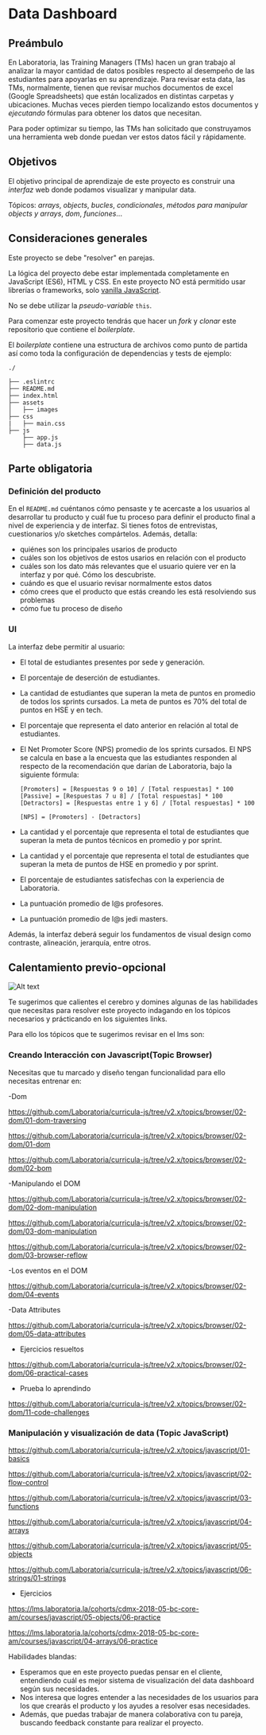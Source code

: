 # Data Dashboard

## Preámbulo

En Laboratoria, las Training Managers (TMs) hacen un gran trabajo al analizar la
mayor cantidad de datos posibles respecto al desempeño de las estudiantes para
apoyarlas en su aprendizaje. Para revisar esta data, las TMs, normalmente,
tienen que revisar muchos documentos de excel (Google Spreadsheets) que están
localizados en distintas carpetas y ubicaciones. Muchas veces pierden tiempo
localizando estos documentos y _ejecutando_ fórmulas para obtener los datos que
necesitan.

Para poder optimizar su tiempo, las TMs han solicitado que construyamos una
herramienta web donde puedan ver estos datos fácil y rápidamente.

## Objetivos

El objetivo principal de aprendizaje de este proyecto es construir una
_interfaz_ web donde podamos visualizar y manipular data.

Tópicos: _arrays_, _objects_,  _bucles_, _condicionales_, _métodos para manipular objects y arrays_, _dom_, _funciones_...

## Consideraciones generales

Este proyecto se debe "resolver" en parejas.

La lógica del proyecto debe estar implementada completamente en JavaScript
(ES6), HTML y CSS. En este proyecto NO está permitido usar librerías o
frameworks, solo [vanilla JavaScript](https://medium.com/laboratoria-how-to/vanillajs-vs-jquery-31e623bbd46e).

No se debe utilizar la _pseudo-variable_ `this`.

Para comenzar este proyecto tendrás que hacer un _fork_ y _clonar_ este
repositorio que contiene el _boilerplate_.

El _boilerplate_ contiene una estructura de archivos como punto de partida así
como toda la configuración de dependencias y tests de ejemplo:

```text
./

├── .eslintrc
├── README.md
├── index.html
├── assets
│   ├── images
├── css
|   ├── main.css
├── js
    ├── app.js
    ├── data.js
```

## Parte obligatoria

### Definición del producto

En el `README.md` cuéntanos cómo pensaste y te acercaste a los usuarios al
desarrollar tu producto y cuál fue tu proceso para definir el producto final a
nivel de experiencia y de interfaz. Si tienes fotos de entrevistas,
cuestionarios y/o sketches compártelos. Además, detalla:

* quiénes son los principales usarios de producto
* cuáles son los objetivos de estos usarios en relación con el producto
* cuáles son los dato más relevantes que el usuario quiere ver en la interfaz y
  por qué. Cómo los descubriste.
* cuándo es que el usuario revisar normalmente estos datos
* cómo crees que el producto que estás creando les está resolviendo sus
  problemas
* cómo fue tu proceso de diseño

### UI

La interfaz debe permitir al usuario:

- El total de estudiantes presentes por sede y generación.
- El porcentaje de deserción de estudiantes.
- La cantidad de estudiantes que superan la meta de puntos en promedio de todos
  los sprints cursados. La meta de puntos es 70% del total de puntos en HSE y en tech.
- El porcentaje que representa el dato anterior en relación al total de
  estudiantes.
- El Net Promoter Score (NPS) promedio de los sprints cursados. El NPS se
  calcula en base a la encuesta que las estudiantes responden al respecto de
  la recomendación que darían de Laboratoria, bajo la siguiente fórmula:

  ```text
  [Promoters] = [Respuestas 9 o 10] / [Total respuestas] * 100
  [Passive] = [Respuestas 7 u 8] / [Total respuestas] * 100
  [Detractors] = [Respuestas entre 1 y 6] / [Total respuestas] * 100

  [NPS] = [Promoters] - [Detractors]
  ```
- La cantidad y el porcentaje que representa el total de estudiantes que superan
  la meta de puntos técnicos en promedio y por sprint.
- La cantidad y el porcentaje que representa el total de estudiantes que superan
  la meta de puntos de HSE en promedio y por sprint.
- El porcentaje de estudiantes satisfechas con la experiencia de Laboratoria.
- La puntuación promedio de l@s profesores.
- La puntuación promedio de l@s jedi masters.

Además, la interfaz deberá seguir los fundamentos de visual design como
contraste, alineación, jerarquía, entre otros.

## Calentamiento previo-opcional

![Alt text](https://shareitmaybe.com/wp-content/uploads/2016/10/apps-para-entrenar-el-cerebro.jpg?raw=true)

Te sugerimos que calientes el cerebro y domines algunas de las habilidades que necesitas para resolver este proyecto indagando en los tópicos necesarios y prácticando en los siguientes links.

Para ello los tópicos que te sugerimos revisar en el lms son:

### Creando Interacción con Javascript(Topic Browser)

Necesitas que tu marcado y diseño tengan funcionalidad para ello necesitas entrenar en:

-Dom

https://github.com/Laboratoria/curricula-js/tree/v2.x/topics/browser/02-dom/01-dom-traversing

https://github.com/Laboratoria/curricula-js/tree/v2.x/topics/browser/02-dom/01-dom

https://github.com/Laboratoria/curricula-js/tree/v2.x/topics/browser/02-dom/02-bom

-Manipulando el DOM

https://github.com/Laboratoria/curricula-js/tree/v2.x/topics/browser/02-dom/02-dom-manipulation

https://github.com/Laboratoria/curricula-js/tree/v2.x/topics/browser/02-dom/03-dom-manipulation

https://github.com/Laboratoria/curricula-js/tree/v2.x/topics/browser/02-dom/03-browser-reflow

-Los eventos en el DOM

https://github.com/Laboratoria/curricula-js/tree/v2.x/topics/browser/02-dom/04-events

-Data Attributes

https://github.com/Laboratoria/curricula-js/tree/v2.x/topics/browser/02-dom/05-data-attributes

- Ejercicios resueltos

https://github.com/Laboratoria/curricula-js/tree/v2.x/topics/browser/02-dom/06-practical-cases

- Prueba lo aprendindo

https://github.com/Laboratoria/curricula-js/tree/v2.x/topics/browser/02-dom/11-code-challenges

### Manipulación y visualización de data (Topic JavaScript)


https://github.com/Laboratoria/curricula-js/tree/v2.x/topics/javascript/01-basics

https://github.com/Laboratoria/curricula-js/tree/v2.x/topics/javascript/02-flow-control

https://github.com/Laboratoria/curricula-js/tree/v2.x/topics/javascript/03-functions

https://github.com/Laboratoria/curricula-js/tree/v2.x/topics/javascript/04-arrays


https://github.com/Laboratoria/curricula-js/tree/v2.x/topics/javascript/05-objects

https://github.com/Laboratoria/curricula-js/tree/v2.x/topics/javascript/06-strings/01-strings

- Ejercicios

https://lms.laboratoria.la/cohorts/cdmx-2018-05-bc-core-am/courses/javascript/05-objects/06-practice

https://lms.laboratoria.la/cohorts/cdmx-2018-05-bc-core-am/courses/javascript/04-arrays/06-practice

Habilidades blandas:

* Esperamos que en este proyecto puedas pensar en el cliente, entendiendo cuál
  es mejor sistema de visualización del data dashboard según sus necesidades.
* Nos interesa que logres entender a las necesidades de los usuarios para los
  que crearás el producto y los ayudes a resolver esas necesidades.
* Además, que puedas trabajar de manera colaborativa con tu pareja, buscando
  feedback constante para realizar el proyecto.